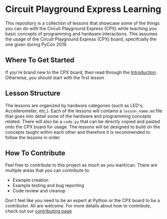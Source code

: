 # Circuit Playground Express Learning

This repository is a collection of lessons that showcase some of the things you can do with the Circuit Playground Express (CPX) while teaching you basic concepts of programming and hardware interactions.  This assumes the usage of the Circuit Playground Express (CPX) board, specifcially the one given during PyCon 2019.

## Where To Get Started

If you're brand new to the CPX board, then read through the [Introduction](0_Introduction.md).  Otherwise, you should start with the first lesson

## Lesson Structure

The lessons are organized by hardware categories (such as LED's, Accellerometer, etc,).  Each of the lessons will contains a `lesson_name.md` file that goes into detail some of the hardware and programming concepts related.  There will also be a `code.py` that can be directly copied and pasted onto the CPX board for usage.  The lessons will be designed to build on the concepts taught within each other and therefore it is recommended to follow the lessons in order.

## How To Contribute

Feel free to contribute to this project as much as you want/can.  There are multiple areas that you can contribute to:

* Example creation
* Example testing and bug reporting
* Code review and cleanup

Don't feel like you need to be an expert at Python or the CPX board to be a contributor.  All are welcome.  For more details about how to contribute, check out our [contributing page](CONTRIBUTE.md)
